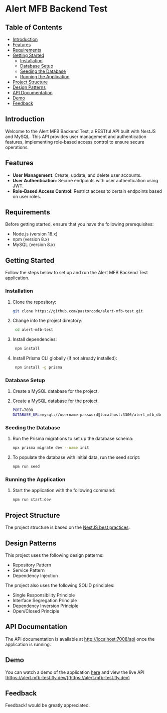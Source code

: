 # Alert MFB Backend Test

## Table of Contents

- [Introduction](#introduction)
- [Features](#features)
- [Requirements](#requirements)
- [Getting Started](#getting-started)
    - [Installation](#installation)
    - [Database Setup](#database-setup)
    - [Seeding the Database](#seeding-the-database)
    - [Running the Application](#running-the-application)
- [Project Structure](#project-structure)
- [Design Patterns](#design-patterns)
- [API Documentation](#api-documentation)
- [Demo](#demo)
- [Feedback](#feedback)

## Introduction

Welcome to the Alert MFB Backend Test, a RESTful API built with NestJS and MySQL. This API provides user management and authentication features, implementing role-based access control to ensure secure operations.

## Features

- **User Management**: Create, update, and delete user accounts.
- **User Authentication**: Secure endpoints with user authentication using JWT.
- **Role-Based Access Control**: Restrict access to certain endpoints based on user roles.

## Requirements

Before getting started, ensure that you have the following prerequisites:

- Node.js (version 18.x)
- npm (version 8.x)
- MySQL (version 8.x)

## Getting Started

Follow the steps below to set up and run the Alert MFB Backend Test application.

### Installation

1. Clone the repository:

   ```bash
   git clone https://github.com/pastorcode/alert-mfb-test.git

2. Change into the project directory:

   ```bash
    cd alert-mfb-test

3. Install dependencies:

   ```bash
    npm install

4. Install Prisma CLI globally (if not already installed):

   ```bash
    npm install -g prisma

### Database Setup

1. Create a MySQL database for the project.

2. Create a MySQL database for the project.

   ```bash
   PORT=7008
   DATABASE_URL=mysql://username:password@localhost:3306/alert_mfb_db

### Seeding the Database

1. Run the Prisma migrations to set up the database schema:

   ```bash
   npx prisma migrate dev --name init

2. To populate the database with initial data, run the seed script:

   ```bash
   npm run seed

### Running the Application

1. Start the application with the following command:

   ```bash
   npm run start:dev


## Project Structure

The project structure is based on the [NestJS best practices](https://docs.nestjs.com/techniques/performance).

## Design Patterns
This project uses the following design patterns:
* Repository Pattern
* Service Pattern
* Dependency Injection

The project also uses the following SOLID principles:
* Single Responsibility Principle
* Interface Segregation Principle
* Dependency Inversion Principle
* Open/Closed Principle

## API Documentation

The API documentation is available at [http://localhost:7008/api](http://localhost:8081/api) once the application is running.

## Demo

You can watch a demo of the application [here](https//:youtube.com) and view the live API [https://alert.mfb-test.fly.dev/](https://alert.mfb-test.fly.dev)


## Feedback

Feedback! would be greatly appreciated.






